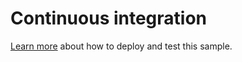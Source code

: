 # Continuous integration

[Learn more](https://microsoft.github.io/botframework-solutions/solution-accelerators/tutorials/enable-continuous-integration/csharp/1-intro/) about how to deploy and test this sample.